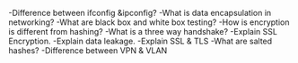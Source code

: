 -Difference between ifconfig &ipconfig?
-What is data encapsulation in networking?
-What are black box and white box testing?
-How is encryption is different from hashing?
-What is a three way handshake?
-Explain SSL Encryption.
-Explain data leakage.
-Explain SSL & TLS
-What are salted hashes?
-Difference between VPN & VLAN